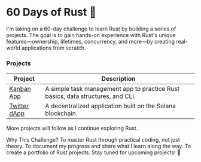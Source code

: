 # 60 Days of Rust 🦀
I'm taking on a 60-day challenge to learn Rust by building a series of projects. The goal is to gain hands-on experience with Rust's unique features—ownership, lifetimes, concurrency, and more—by creating real-world applications from scratch.

### Projects
| Project | Description |
|---------|-------------|
| [Kanban App](https://github.com/danielwangai/rust-in-60-days/tree/main/kanban) | A simple task management app to practice Rust basics, data structures, and CLI. |
| [Twitter dApp](https://github.com/danielwangai/sol_twitter) | A decentralized application built on the Solana blockchain. |


More projects will follow as I continue exploring Rust.

Why This Challenge?
To master Rust through practical coding, not just theory.
To document my progress and share what I learn along the way.
To create a portfolio of Rust projects.
Stay tuned for upcoming projects! 🚀